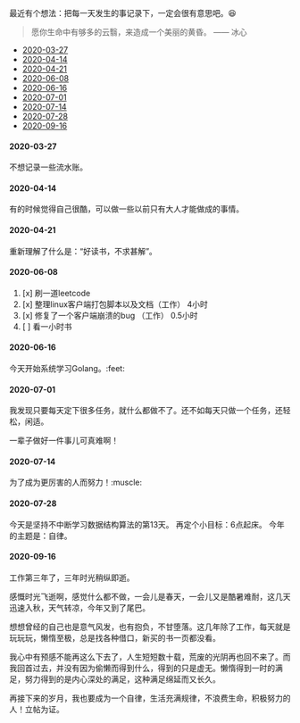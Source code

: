 最近有个想法：把每一天发生的事记录下，一定会很有意思吧。:laughing:

> 愿你生命中有够多的云翳，来造成一个美丽的黄昏。    —— 冰心

* [2020-03-27](#user-content-20200327)
* [2020-04-14](#user-content-20200414)
* [2020-04-21](#user-content-20200421)
* [2020-06-08](#user-content-20200608)
* [2020-06-16](#user-content-20200616)
* [2020-07-01](#user-content-20200701)
* [2020-07-14](#user-content-20200714)
* [2020-07-28](#user-content-20200728)
* [2020-09-16](#user-content-20200916)

#### 2020-03-27
<span id='20200327'>
不想记录一些流水账。
</span>

#### 2020-04-14
<span id='20200414'>
有的时候觉得自己很酷，可以做一些以前只有大人才能做成的事情。
</span>

#### 2020-04-21
<span id='20200421'>
重新理解了什么是：“好读书，不求甚解”。
</span>

#### 2020-06-08
<span id='20200608'></span>
1. [x] 刷一道leetcode
2. [x] 整理linux客户端打包脚本以及文档（工作） 4小时
3. [x] 修复了一个客户端崩溃的bug （工作） 0.5小时
4. [ ] 看一小时书

#### 2020-06-16
<span id='20200616'>
今天开始系统学习Golang。:feet:
</span>

#### 2020-07-01
<span id='20200701'>
我发现只要每天定下很多任务，就什么都做不了。还不如每天只做一个任务，还轻松，闲适。

一辈子做好一件事儿可真难啊！
</span>

#### 2020-07-14
<span id='20200714'>
为了成为更厉害的人而努力！:muscle:
</span>

#### 2020-07-28
<span id='20200728'>
今天是坚持不中断学习数据结构算法的第13天。
再定个小目标：6点起床。
今年的主题是：自律。
</span>

#### 2020-09-16
<span id='20200916'>
工作第三年了，三年时光稍纵即逝。

感慨时光飞逝啊，感觉什么都不做，一会儿是春天，一会儿又是酷暑难耐，这几天迅速入秋，天气转凉，今年又到了尾巴。

想想曾经的自己也是意气风发，也有抱负，不甘堕落。这几年除了工作，每天就是玩玩玩，懒惰至极，总是找各种借口，新买的书一页都没看。

我心中有预感不能再这么下去了，人生短短数十载，荒废的光阴再也回不来了。而我回首过去，并没有因为偷懒而得到什么，得到的只是虚无。懒惰得到一时的满足，努力得到的是内心深处的满足，这种满足绵延而又长久。

再接下来的岁月，我也要成为一个自律，生活充满规律，不浪费生命，积极努力的人！立帖为证。
</span>

